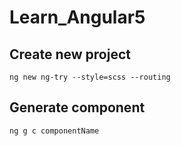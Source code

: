 # Learn_Angular5
## Create new project
```
ng new ng-try --style=scss --routing
```
## Generate component
```
ng g c componentName
```
